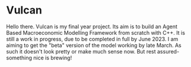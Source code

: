 # Vulcan
Hello there. Vulcan is my final year project. Its aim is to build an Agent Based Macroeconomic Modelling Framework from scratch with C++. It is still a work in progress, due to be completed in full by June 2023. I am aiming to get the "beta" version of the model working by late March. As such it doesn't look pretty or make much sense now. But rest assured- something nice is brewing!
